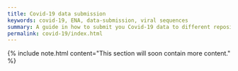 ```yaml
---
title: Covid-19 data submission
keywords: covid-19, ENA, data-submission, viral sequences
summary: A guide in how to submit you Covid-19 data to different repositories.
permalink: covid-19/index.html
---
```



{% include note.html content="This section will soon contain more content." %}

